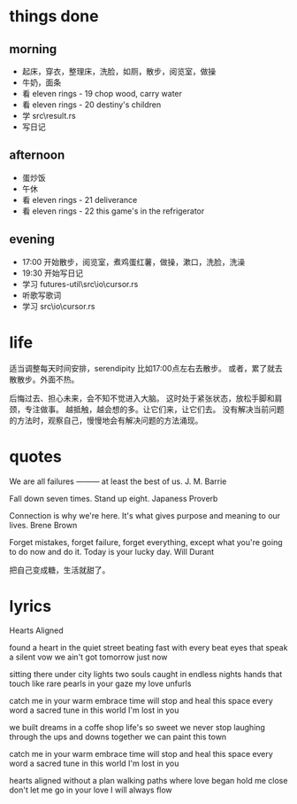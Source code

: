 # things done
## morning
* 起床，穿衣，整理床，洗脸，如厕，散步，阅览室，做操
* 牛奶，面条
* 看 eleven rings - 19 chop wood, carry water
* 看 eleven rings - 20 destiny's children
* 学 src\result.rs
* 写日记
## afternoon
* 蛋炒饭
* 午休
* 看 eleven rings - 21 deliverance
* 看 eleven rings - 22 this game's in the refrigerator
## evening
* 17:00 开始散步，阅览室，煮鸡蛋红薯，做操，漱口，洗脸，洗澡
* 19:30 开始写日记
* 学习 futures-util\src\io\cursor.rs
* 听歌写歌词
* 学习 src\io\cursor.rs

# life
适当调整每天时间安排，serendipity
比如17:00点左右去散步。
或者，累了就去散散步。外面不热。

后悔过去、担心未来，会不知不觉进入大脑。
这时处于紧张状态，放松手脚和肩颈，专注做事。
越抵触，越会想的多。让它们来，让它们去。
没有解决当前问题的方法时，观察自己，慢慢地会有解决问题的方法涌现。

# quotes
We are all failures ——— at least the best of us.
               J. M. Barrie

Fall down seven times. Stand up eight.
               Japaness Proverb

Connection is why we're here. It's what gives purpose and meaning to our lives.
               Brene Brown

Forget mistakes, forget failure, forget everything, except what you're going to do now and do it.
Today is your lucky day.
               Will Durant

把自己变成糖，生活就甜了。

# lyrics
Hearts Aligned

found a heart in the quiet street
beating fast with every beat
eyes that speak a silent vow
we ain't got tomorrow just now

sitting there under city lights
two souls caught in endless nights
hands that touch like rare pearls
in your gaze my love unfurls

catch me in your warm embrace
time will stop and heal this space
every word a sacred tune
in this world I'm lost in you

we built dreams in a coffe shop
life's so sweet we never stop
laughing through the ups and downs
together we can paint this town

catch me in your warm embrace
time will stop and heal this space
every word a sacred tune
in this world I'm lost in you

hearts aligned without a plan
walking paths where love began
hold me close don't let me go
in your love I will always flow
